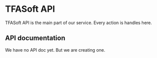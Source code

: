 # TFASoft API

TFASoft API is the main part of our service. Every action is handles here.

## API documentation

We have no API doc yet. But we are creating one.